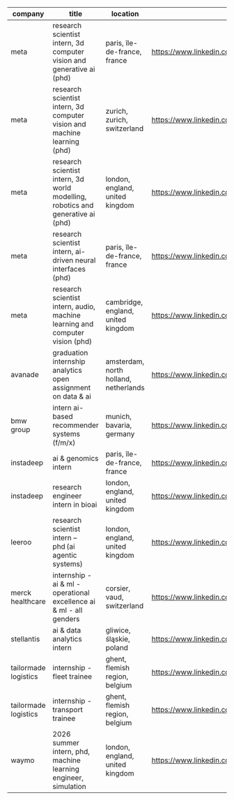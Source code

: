 |company|title|location|link|
|---|---|---|---|
|meta|research scientist intern, 3d computer vision and generative ai (phd)|paris, île-de-france, france|https://www.linkedin.com/jobs/view/4297098959|
|meta|research scientist intern, 3d computer vision and machine learning (phd)|zurich, zurich, switzerland|https://www.linkedin.com/jobs/view/4297404922|
|meta|research scientist intern, 3d world modelling, robotics and generative ai (phd)|london, england, united kingdom|https://www.linkedin.com/jobs/view/4295889706|
|meta|research scientist intern, ai-driven neural interfaces (phd)|paris, île-de-france, france|https://www.linkedin.com/jobs/view/4292755942|
|meta|research scientist intern, audio, machine learning and computer vision (phd)|cambridge, england, united kingdom|https://www.linkedin.com/jobs/view/4294760052|
|avanade|graduation internship analytics  open assignment on data & ai|amsterdam, north holland, netherlands|https://www.linkedin.com/jobs/view/4300727156|
|bmw group|intern ai-based recommender systems (f/m/x)|munich, bavaria, germany|https://www.linkedin.com/jobs/view/4264451343|
|instadeep|ai & genomics intern|paris, île-de-france, france|https://www.linkedin.com/jobs/view/4303093574|
|instadeep|research engineer intern in bioai|london, england, united kingdom|https://www.linkedin.com/jobs/view/4283928978|
|leeroo|research scientist intern – phd (ai agentic systems)|london, england, united kingdom|https://www.linkedin.com/jobs/view/4270923748|
|merck healthcare|internship - ai & ml - operational excellence ai & ml - all genders|corsier, vaud, switzerland|https://www.linkedin.com/jobs/view/4289265527|
|stellantis|ai & data analytics intern|gliwice, śląskie, poland|https://www.linkedin.com/jobs/view/4302335936|
|tailormade logistics|internship - fleet trainee|ghent, flemish region, belgium|https://www.linkedin.com/jobs/view/4294716780|
|tailormade logistics|internship - transport trainee|ghent, flemish region, belgium|https://www.linkedin.com/jobs/view/4294709956|
|waymo|2026 summer intern, phd, machine learning engineer, simulation|london, england, united kingdom|https://www.linkedin.com/jobs/view/4301605050|
